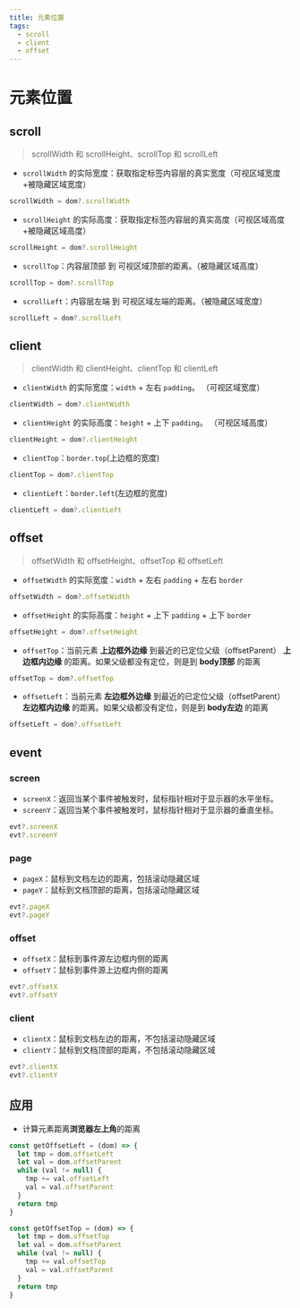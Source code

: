 ```yaml
---
title: 元素位置
tags:
  - scroll
  - client
  - offset
---
```


# 元素位置

## scroll

> scrollWidth 和 scrollHeight、scrollTop 和 scrollLeft

* `scrollWidth` 的实际宽度：获取指定标签内容层的真实宽度（可视区域宽度+被隐藏区域宽度）

```js
scrollWidth = dom?.scrollWidth
```

* `scrollHeight` 的实际高度：获取指定标签内容层的真实高度（可视区域高度+被隐藏区域高度）

```js
scrollHeight = dom?.scrollHeight
```

* `scrollTop`：内容层顶部 到 可视区域顶部的距离。（被隐藏区域高度）

```js
scrollTop = dom?.scrollTop
```

* `scrollLeft`：内容层左端 到 可视区域左端的距离。（被隐藏区域宽度）

```js
scrollLeft = dom?.scrollLeft
```

## client

> clientWidth 和 clientHeight、clientTop 和 clientLeft

* `clientWidth` 的实际宽度：`width` + 左右 `padding`。 （可视区域宽度）

```js
clientWidth = dom?.clientWidth
```

* `clientHeight` 的实际高度：`height` + 上下 `padding`。 （可视区域高度）

```js
clientHeight = dom?.clientHeight
```

* `clientTop`：`border.top`(上边框的宽度)

```js
clientTop = dom?.clientTop
```

* `clientLeft`：`border.left`(左边框的宽度)

```js
clientLeft = dom?.clientLeft
```

## offset

> offsetWidth 和 offsetHeight、offsetTop 和 offsetLeft

* `offsetWidth` 的实际宽度：`width` + 左右 `padding` + 左右 `border`

```js
offsetWidth = dom?.offsetWidth
```

* `offsetHeight` 的实际高度：`height` + 上下 `padding` + 上下 `border`

```js
offsetHeight = dom?.offsetHeight
```

* `offsetTop`：当前元素 **上边框外边缘** 到最近的已定位父级（offsetParent） **上边框内边缘** 的距离。如果父级都没有定位，则是到 **body顶部** 的距离

```js
offsetTop = dom?.offsetTop
```

* `offsetLeft`：当前元素 **左边框外边缘** 到最近的已定位父级（offsetParent）**左边框内边缘** 的距离。如果父级都没有定位，则是到 **body左边** 的距离

```js
offsetLeft = dom?.offsetLeft
```

## event

### screen

* `screenX`：返回当某个事件被触发时，鼠标指针相对于显示器的水平坐标。
* `screenY`：返回当某个事件被触发时，鼠标指针相对于显示器的垂直坐标。

```js
evt?.screenX
evt?.screenY
```

### page

* `pageX`：鼠标到文档左边的距离，包括滚动隐藏区域
* `pageY`：鼠标到文档顶部的距离，包括滚动隐藏区域

```js
evt?.pageX
evt?.pageY
```

### offset

* `offsetX`：鼠标到事件源左边框内侧的距离
* `offsetY`：鼠标到事件源上边框内侧的距离

```js
evt?.offsetX
evt?.offsetY
```

### client

* `clientX`：鼠标到文档左边的距离，不包括滚动隐藏区域
* `clientY`：鼠标到文档顶部的距离，不包括滚动隐藏区域

```js
evt?.clientX
evt?.clientY
```

## 应用

* 计算元素距离**浏览器左上角**的距离

```js
const getOffsetLeft = (dom) => {
  let tmp = dom.offsetLeft
  let val = dom.offsetParent
  while (val != null) {
    tmp += val.offsetLeft
    val = val.offsetParent
  }
  return tmp
}

const getOffsetTop = (dom) => {
  let tmp = dom.offsetTop
  let val = dom.offsetParent
  while (val != null) {
    tmp += val.offsetTop
    val = val.offsetParent
  }
  return tmp
}
```
